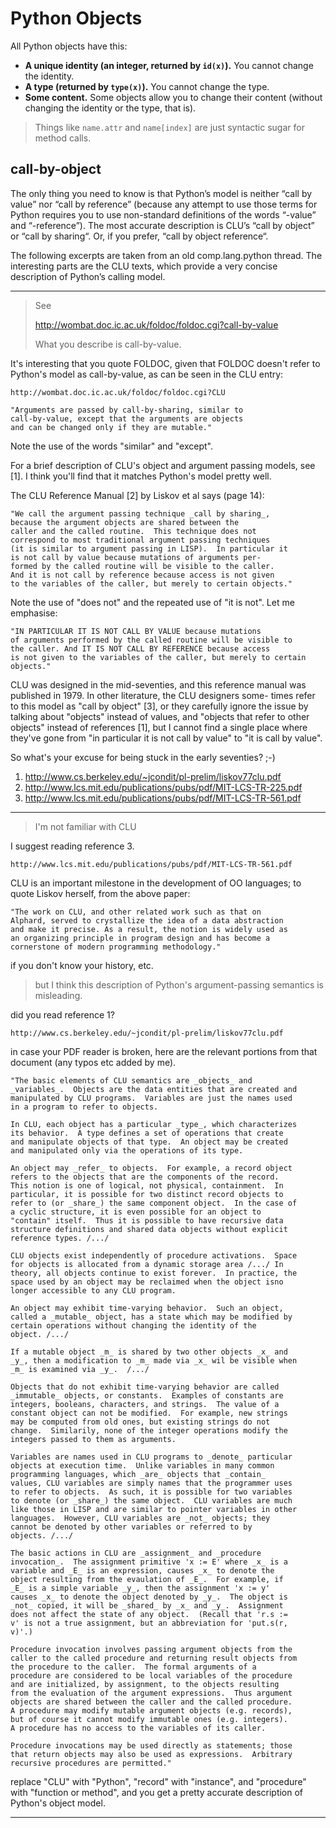 # Python Objects

All Python objects have this:

* **A unique identity (an integer, returned by `id(x)`).** You cannot change the
  identity.
* **A type (returned by `type(x)`).** You cannot change the type.
* **Some content.** Some objects allow you to change their content (without
  changing the identity or the type, that is).

> Things like `name.attr` and `name[index]` are just syntactic
> sugar for method calls.

## call-by-object

The only thing you need to know is that Python’s model is neither
“call by value” nor “call by reference” (because any attempt to use those terms
for Python requires you to use non-standard definitions of the words “-value”
and “-reference”). The most accurate description is CLU’s “call by object” or
“call by sharing“. Or, if you prefer, “call by object reference“.

The following excerpts are taken from an old comp.lang.python thread. The
interesting parts are the CLU texts, which provide a very concise description of
Python’s calling model.

---

> See
>
>   http://wombat.doc.ic.ac.uk/foldoc/foldoc.cgi?call-by-value
>
> What you describe is call-by-value.

It's interesting that you quote FOLDOC, given that FOLDOC doesn't
refer to Python's model as call-by-value, as can be seen in the CLU
entry:

    http://wombat.doc.ic.ac.uk/foldoc/foldoc.cgi?CLU

    "Arguments are passed by call-by-sharing, similar to
    call-by-value, except that the arguments are objects
    and can be changed only if they are mutable."

Note the use of the words "similar" and "except".

For a brief description of CLU's object and argument passing models,
see [1].  I think you'll find that it matches Python's model pretty well.

The CLU Reference Manual [2] by Liskov et al says (page 14):

    "We call the argument passing technique _call by sharing_,
    because the argument objects are shared between the
    caller and the called routine.  This technique does not
    correspond to most traditional argument passing techniques
    (it is similar to argument passing in LISP).  In particular it
    is not call by value because mutations of arguments per-
    formed by the called routine will be visible to the caller.
    And it is not call by reference because access is not given
    to the variables of the caller, but merely to certain objects."

Note the use of "does not" and the repeated use of "it is not".
Let me emphasise:

    "IN PARTICULAR IT IS NOT CALL BY VALUE because mutations
    of arguments performed by the called routine will be visible to
    the caller. And IT IS NOT CALL BY REFERENCE because access
    is not given to the variables of the caller, but merely to certain
    objects."

CLU was designed in the mid-seventies, and this reference manual
was published in 1979.  In other literature, the CLU designers some-
times refer to this model as "call by object" [3], or they carefully
ignore the issue by talking about "objects" instead of values, and
"objects that refer to other objects" instead of references [1], but
I cannot find a single place where they've gone from "in particular
it is not call by value" to "it is call by value".

So what's your excuse for being stuck in the early seventies? ;-)

</F>

1) http://www.cs.berkeley.edu/~jcondit/pl-prelim/liskov77clu.pdf
2) http://www.lcs.mit.edu/publications/pubs/pdf/MIT-LCS-TR-225.pdf
3) http://www.lcs.mit.edu/publications/pubs/pdf/MIT-LCS-TR-561.pdf

---

> I'm not familiar with CLU

I suggest reading reference 3.

    http://www.lcs.mit.edu/publications/pubs/pdf/MIT-LCS-TR-561.pdf

CLU is an important milestone in the development of OO languages;
to quote Liskov herself, from the above paper:

    "The work on CLU, and other related work such as that on
    Alphard, served to crystallize the idea of a data abstraction
    and make it precise. As a result, the notion is widely used as
    an organizing principle in program design and has become a
    cornerstone of modern programming methodology."

if you don't know your history, etc.

> but I think this description of Python's argument-passing
> semantics is misleading.

did you read reference 1?

    http://www.cs.berkeley.edu/~jcondit/pl-prelim/liskov77clu.pdf

in case your PDF reader is broken, here are the relevant portions from
that document (any typos etc added by me).

    "The basic elements of CLU semantics are _objects_ and
    _variables_.  Objects are the data entities that are created and
    manipulated by CLU programs.  Variables are just the names used
    in a program to refer to objects.

    In CLU, each object has a particular _type_, which characterizes
    its behavior.  A type defines a set of operations that create
    and manipulate objects of that type.  An object may be created
    and manipulated only via the operations of its type.

    An object may _refer_ to objects.  For example, a record object
    refers to the objects that are the components of the record.
    This notion is one of logical, not physical, containment.  In
    particular, it is possible for two distinct record objects to
    refer to (or _share_) the same component object.  In the case of
    a cyclic structure, it is even possible for an object to
    "contain" itself.  Thus it is possible to have recursive data
    structure definitions and shared data objects without explicit
    reference types. /.../

    CLU objects exist independently of procedure activations.  Space
    for objects is allocated from a dynamic storage area /.../ In
    theory, all objects continue to exist forever.  In practice, the
    space used by an object may be reclaimed when the object isno
    longer accessible to any CLU program.

    An object may exhibit time-varying behavior.  Such an object,
    called a _mutable_ object, has a state which may be modified by
    certain operations without changing the identity of the
    object. /.../

    If a mutable object _m_ is shared by two other objects _x_ and
    _y_, then a modification to _m_ made via _x_ wil be visible when
    _m_ is examined via _y_.  /.../

    Objects that do not exhibit time-varying behavior are called
    _immutable_ objects, or constants.  Examples of constants are
    integers, booleans, characters, and strings.  The value of a
    constant object can not be modified.  For example, new strings
    may be computed from old ones, but existing strings do not
    change.  Similarily, none of the integer operations modify the
    integers passed to them as arguments.

    Variables are names used in CLU programs to _denote_ particular
    objects at execution time.  Unlike variables in many common
    programming languages, which _are_ objects that _contain_
    values, CLU variables are simply names that the programmer uses
    to refer to objects.  As such, it is possible for two variables
    to denote (or _share_) the same object.  CLU variables are much
    like those in LISP and are similar to pointer variables in other
    languages.  However, CLU variables are _not_ objects; they
    cannot be denoted by other variables or referred to by
    objects. /.../

    The basic actions in CLU are _assignment_ and _procedure
    invocation_.  The assignment primitive 'x := E' where _x_ is a
    variable and _E_ is an expression, causes _x_ to denote the
    object resulting from the evaulation of _E_.  For example, if
    _E_ is a simple variable _y_, then the assignment 'x := y'
    causes _x_ to denote the object denoted by _y_.  The object is
    _not_ copied, it will be _shared_ by _x_ and _y_.  Assignment
    does not affect the state of any object.  (Recall that 'r.s :=
    v' is not a true assignment, but an abbreviation for 'put.s(r,
    v)'.)

    Procedure invocation involves passing argument objects from the
    caller to the called procedure and returning result objects from
    the procedure to the caller.  The formal arguments of a
    procedure are considered to be local variables of the procedure
    and are initialized, by assignment, to the objects resulting
    from the evaluation of the argument expressions.  Thus argument
    objects are shared between the caller and the called procedure.
    A procedure may modify mutable argument objects (e.g. records),
    but of course it cannot modify immutable ones (e.g. integers).
    A procedure has no access to the variables of its caller.

    Procedure invocations may be used directly as statements; those
    that return objects may also be used as expressions.  Arbitrary
    recursive procedures are permitted."

replace "CLU" with "Python", "record" with "instance", and "procedure"
with "function or method", and you get a pretty accurate description
of Python's object model.

---
